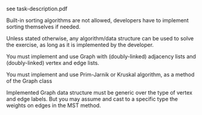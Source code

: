 see task-description.pdf

Built-in sorting algorithms are not allowed, developers have to implement sorting themselves if needed.

Unless stated otherwise, any algorithm/data structure can be used to solve the exercise, as long as it is implemented by the developer.

You must implement and use Graph with (doubly-linked) adjacency lists and (doubly-linked) vertex and edge lists.

You must implement and use Prim-Jarnik or Kruskal algorithm, as a method of the Graph class 

Implemented Graph data structure must be generic over the type of vertex and edge labels. But you may assume and cast to a specific type the weights on edges in the MST method.
